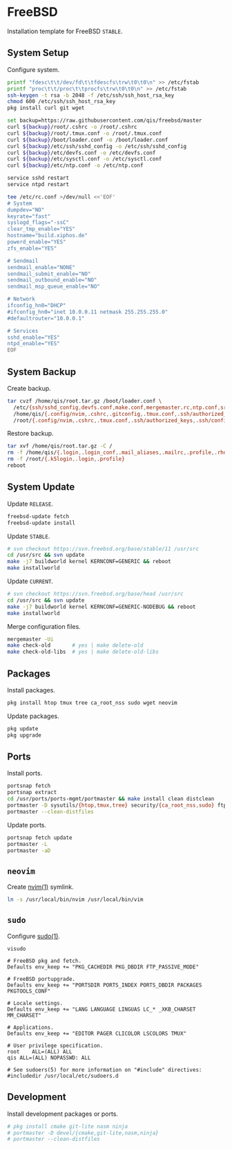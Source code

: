 # FreeBSD
Installation template for FreeBSD `STABLE`.

<!--
**Distribution Select**

```
[ ] base-dbg
[ ] kernel-dbg
[ ] lib32-dbg
[ ] lib32
[*] src
[ ] tests
```

**System Configuration**

```
[ ] local_unbound
[*] sshd
[ ] moused
[*] ntpd
[*] powerd
[ ] dumpdev
```

**System Hardening**

```
[*] 0 hide_uids
[*] 1 hide_gids
[*] 2 hide_jail
[*] 3 read_msgbuf
[ ] 4 proc_debug
[ ] 5 random_pid
[*] 6 clear_tmp
[*] 7 disable_syslogd
[*] 8 disable_sendmail
[*] 9 secure_console
```

**Manual Configuration**

```sh
zfs create zroot/usr/obj
zfs rename zroot/usr/home zroot/home
zfs set mountpoint=/home zroot/home
rm -f /home
exit
```
-->

## System Setup
Configure system.

```sh
printf "fdesc\t\t/dev/fd\t\tfdescfs\trw\t0\t0\n" >> /etc/fstab
printf "proc\t\t/proc\t\tprocfs\trw\t0\t0\n" >> /etc/fstab
ssh-keygen -t rsa -b 2048 -f /etc/ssh/ssh_host_rsa_key
chmod 600 /etc/ssh/ssh_host_rsa_key
pkg install curl git wget

set backup=https://raw.githubusercontent.com/qis/freebsd/master
curl ${backup}/root/.cshrc -o /root/.cshrc
curl ${backup}/root/.tmux.conf -o /root/.tmux.conf
curl ${backup}/boot/loader.conf -o /boot/loader.conf
curl ${backup}/etc/ssh/sshd_config -o /etc/ssh/sshd_config
curl ${backup}/etc/devfs.conf -o /etc/devfs.conf
curl ${backup}/etc/sysctl.conf -o /etc/sysctl.conf
curl ${backup}/etc/ntp.conf -o /etc/ntp.conf

service sshd restart
service ntpd restart
```

```sh
tee /etc/rc.conf >/dev/null <<'EOF'
# System
dumpdev="NO"
keyrate="fast"
syslogd_flags="-ssC"
clear_tmp_enable="YES"
hostname="build.xiphos.de"
powerd_enable="YES"
zfs_enable="YES"

# Sendmail
sendmail_enable="NONE"
sendmail_submit_enable="NO"
sendmail_outbound_enable="NO"
sendmail_msp_queue_enable="NO"

# Network
ifconfig_hn0="DHCP"
#ifconfig_hn0="inet 10.0.0.11 netmask 255.255.255.0"
#defaultrouter="10.0.0.1"

# Services
sshd_enable="YES"
ntpd_enable="YES"
EOF
```

## System Backup
Create backup.

```sh
tar cvzf /home/qis/root.tar.gz /boot/loader.conf \
  /etc/{ssh/sshd_config,devfs.conf,make.conf,mergemaster.rc,ntp.conf,src.conf,sysctl.conf} \
  /home/qis/{.config/nvim,.cshrc,.gitconfig,.tmux.conf,.ssh/authorized_keys,.ssh/config} \
  /root/{.config/nvim,.cshrc,.tmux.conf,.ssh/authorized_keys,.ssh/config}
```

Restore backup.

```sh
tar xvf /home/qis/root.tar.gz -C /
rm -f /home/qis/{.login,.login_conf,.mail_aliases,.mailrc,.profile,.rhosts,.shrc}
rm -f /root/{.k5login,.login,.profile}
reboot
```

## System Update
Update `RELEASE`.

```sh
freebsd-update fetch
freebsd-update install
```

Update `STABLE`.

```sh
# svn checkout https://svn.freebsd.org/base/stable/11 /usr/src
cd /usr/src && svn update
make -j7 buildworld kernel KERNCONF=GENERIC && reboot
make installworld
```

Update `CURRENT`.

```sh
# svn checkout https://svn.freebsd.org/base/head /usr/src
cd /usr/src && svn update
make -j7 buildworld kernel KERNCONF=GENERIC-NODEBUG && reboot
make installworld
```

Merge configuration files.

```sh
mergemaster -Ui
make check-old       # yes | make delete-old
make check-old-libs  # yes | make delete-old-libs
```

<!--
Create system image.

```sh
cd /usr/src && svn update
make -j7 buildworld buildkernel KERNCONF=GENERIC-NODEBUG \
  MAKE_CONF=/etc/make.conf SRC_CONF=/etc/src.conf
cd release
make cdrom KERNCONF=GENERIC-NODEBUG \
  MAKE_CONF=/etc/make.conf SRC_CONF=/etc/src.conf \
  NODOC=yes NOPORTS=yes NOSRC=yes
xz disc1.iso
```
-->

## Packages
Install packages.

```sh
pkg install htop tmux tree ca_root_nss sudo wget neovim
```

Update packages.

```sh
pkg update
pkg upgrade
```

## Ports
Install ports.

```sh
portsnap fetch
portsnap extract
cd /usr/ports/ports-mgmt/portmaster && make install clean distclean
portmaster -D sysutils/{htop,tmux,tree} security/{ca_root_nss,sudo} ftp/wget editors/neovim
portmaster --clean-distfiles
```

Update ports.

```sh
portsnap fetch update
portmaster -L
portmaster -aD
```

## `neovim`
Create [nvim(1)](https://www.freebsd.org/cgi/man.cgi?query=nvim) symlink.

```sh
ln -s /usr/local/bin/nvim /usr/local/bin/vim
```

## `sudo`
Configure [sudo(1)](https://www.freebsd.org/cgi/man.cgi?query=sudo).

`visudo`

```sudo
# FreeBSD pkg and fetch.
Defaults env_keep += "PKG_CACHEDIR PKG_DBDIR FTP_PASSIVE_MODE"

# FreeBSD portupgrade.
Defaults env_keep += "PORTSDIR PORTS_INDEX PORTS_DBDIR PACKAGES PKGTOOLS_CONF"

# Locale settings.
Defaults env_keep += "LANG LANGUAGE LINGUAS LC_* _XKB_CHARSET MM_CHARSET"

# Applications.
Defaults env_keep += "EDITOR PAGER CLICOLOR LSCOLORS TMUX"

# User privilege specification.
root	ALL=(ALL) ALL
qis	ALL=(ALL) NOPASSWD: ALL

# See sudoers(5) for more information on "#include" directives:
#includedir /usr/local/etc/sudoers.d
```

## Development
Install development packages or ports.

```sh
# pkg install cmake git-lite nasm ninja
# portmaster -D devel/{cmake,git-lite,nasm,ninja}
# portmaster --clean-distfiles
```

<!--
Test the compiler.

```sh
clang++ -std=c++1z -O3 -flto=thin -fuse-ld=lld main.cpp -pthread -lc++experimental
```
-->
